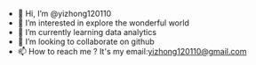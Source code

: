 - 👋 Hi, I’m @yizhong120110
- 👀 I’m interested in explore the wonderful world
- 🌱 I’m currently learning data analytics
- 💞️ I’m looking to collaborate on github
- 📫 How to reach me ? It's my email:yizhong120110@gmail.com

<!---
yizhong120110/yizhong120110 is a ✨ special ✨ repository because its `README.md` (this file) appears on your GitHub profile.
You can click the Preview link to take a look at your changes.
--->
